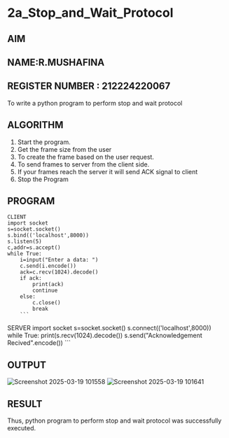 # 2a_Stop_and_Wait_Protocol
## AIM 
## NAME:R.MUSHAFINA 
## REGISTER NUMBER : 212224220067
To write a python program to perform stop and wait protocol
## ALGORITHM
1. Start the program.
2. Get the frame size from the user
3. To create the frame based on the user request.
4. To send frames to server from the client side.
5. If your frames reach the server it will send ACK signal to client
6. Stop the Program
## PROGRAM
```
CLIENT 
import socket 
s=socket.socket()
s.bind(('localhost',8000))
s.listen(5) 
c,addr=s.accept() 
while True: 
    i=input("Enter a data: ") 
    c.send(i.encode()) 
    ack=c.recv(1024).decode() 
    if ack: 
        print(ack) 
        continue 
    else: 
        c.close() 
        break 
    ```
```
SERVER 
import socket 
s=socket.socket() 
s.connect(('localhost',8000)) 
while True: 
    print(s.recv(1024).decode()) 
    s.send("Acknowledgement Recived".encode()) 
    ```
   
## OUTPUT
![Screenshot 2025-03-19 101558](https://github.com/user-attachments/assets/7a809351-7ace-4ded-aa6e-88520263dbb0)
![Screenshot 2025-03-19 101641](https://github.com/user-attachments/assets/4845080b-4988-4446-85b5-3eda3bdbcd48)

## RESULT
Thus, python program to perform stop and wait protocol was successfully executed.
